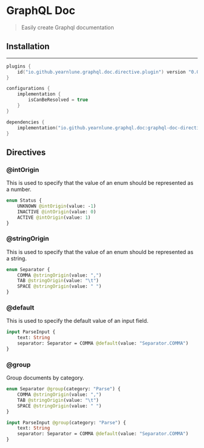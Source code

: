 # GraphQL Doc
> Easily create Graphql documentation

## Installation

---

```kotlin
plugins {
    id("io.github.yearnlune.graphql.doc.directive.plugin") version "0.0.2"
}

configurations {
    implementation {
        isCanBeResolved = true
    }
}

dependencies {
    implementation("io.github.yearnlune.graphql.doc:graphql-doc-directive:0.0.2")
}
```

## Directives

### @intOrigin
This is used to specify that the value of an enum should be represented as a number.

```graphql
enum Status {
    UNKNOWN @intOrigin(value: -1)
    INACTIVE @intOrigin(value: 0)
    ACTIVE @intOrigin(value: 1)
}
```

### @stringOrigin
This is used to specify that the value of an enum should be represented as a string.

```graphql
enum Separator {
    COMMA @stringOrigin(value: ",")
    TAB @stringOrigin(value: "\t")
    SPACE @stringOrigin(value: " ")
}
```

### @default
This is used to specify the default value of an input field.

```graphql
input ParseInput {
    text: String
    separator: Separator = COMMA @default(value: "Separator.COMMA")
} 
``` 
### @group
Group documents by category.

```graphql
enum Separator @group(category: "Parse") {
    COMMA @stringOrigin(value: ",")
    TAB @stringOrigin(value: "\t")
    SPACE @stringOrigin(value: " ")
}

input ParseInput @group(category: "Parse") {
    text: String
    separator: Separator = COMMA @default(value: "Separator.COMMA")
}
```

